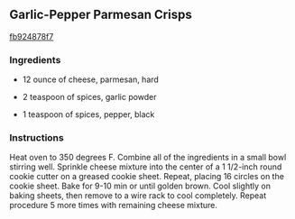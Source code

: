 ## Garlic-Pepper Parmesan Crisps

[fb924878f7](http://www.food.com/recipe/garlic-pepper-parmesan-crisps-176908)

### Ingredients

 - 12 ounce of cheese, parmesan, hard

 - 2 teaspoon of spices, garlic powder

 - 1 teaspoon of spices, pepper, black

### Instructions

Heat oven to 350 degrees F. Combine all of the ingredients in a small bowl stirring well. Sprinkle cheese mixture into the center of a 1 1/2-inch round cookie cutter on a greased cookie sheet. Repeat, placing 16 circles on the cookie sheet. Bake for 9-10 min or until golden brown. Cool slightly on baking sheets, then remove to a wire rack to cool completely. Repeat procedure 5 more times with remaining cheese mixture.